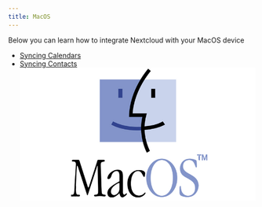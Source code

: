 ```yaml
---
title: MacOS
---
```


Below you can learn how to integrate Nextcloud with your MacOS device
- [Syncing Calendars](celandar-syncing)
- [Syncing Contacts](contact-syncing)
![](macos.jpg)
